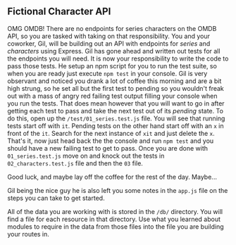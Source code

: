 ## Fictional Character API

OMG OMDB! There are no endpoints for series characters on the OMDB API, so you are tasked with taking on that responsibility. You and your coworker, Gil, will be building out an API with endpoints for _series_ and _characters_ using Express. Gil has gone ahead and written out tests for all the endpoints you will need. It is now your responsibility to write the code to pass those tests. He setup an npm script for you to run the test suite, so when you are ready just execute `npm test` in your console. Gil is very observant and noticed you drank a lot of coffee this morning and are a bit high strung, so he set all but the first test to pending so you wouldn't freak out with a mass of angry red failing test output filling your console when you run the tests. That does mean however that you will want to go in after getting each test to pass and take the next test out of its _pending_ state. To do this, open up the `/test/01_series.test.js` file. You will see that running tests start off with `it`. Pending tests on the other hand start off with an `x` in front of the `it`. Search for the next instance of `xit` and just delete the `x`. That's it, now just head back the the console and run `npm test` and you should have a new failing test to get to pass. Once you are done with `01_series.test.js` move on and knock out the tests in `02_characters.test.js` file and then the `03` file.

Good luck, and maybe lay off the coffee for the rest of the day. Maybe...

Gil being the nice guy he is also left you some notes in the `app.js` file on the steps you can take to get started.

All of the data you are working with is stored in the `/db/` directory. You will find a file for each resource in that directory. Use what you learned about modules to require in the data from those files into the file you are building your routes in.
